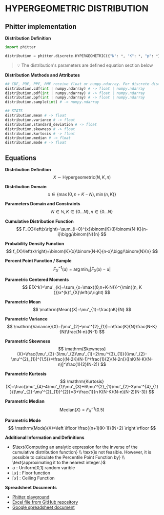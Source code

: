 # HYPERGEOMETRIC DISTRIBUTION

## Phitter implementation

**Distribution Definition**

```python
import phitter

distribution = phitter.discrete.HYPERGEOMETRIC({"N": *, "K": *, "p": *})
```

> 💡 The distribution's parameters are defined equation section below

**Distribution Methods and Attributes**

```python
## CDF, PDF, PPF, PMF receive float or numpy.ndarray. For discrete distributions PMF instead of PDF. Parameters notation are in description of ditribution
distribution.cdf(int | numpy.ndarray) # -> float | numpy.ndarray
distribution.pdf(int | numpy.ndarray) # -> float | numpy.ndarray
distribution.ppf(int | numpy.ndarray) # -> float | numpy.ndarray
distribution.sample(int) # -> numpy.ndarray

## STATS
distribution.mean # -> float
distribution.variance # -> float
distribution.standard_deviation # -> float
distribution.skewness # -> float
distribution.kurtosis # -> float
distribution.median # -> float
distribution.mode # -> float
```

## Equations

**Distribution Definition**
$$ X\sim\mathrm{Hypergeometric}\left(N,K,n\right) $$

**Distribution Domain**
$$ x\in\left\{\max{(0,n+K-N)}, \min{(n, K )}\right\} $$

**Parameters Domain and Constraints**
$$ N\in\mathbb{N}, K\in\left\{0\dots N\right\}, n\in\left\{0\dots N\right\} $$

**Cumulative Distribution Function**
$$ F_{X}\left(x\right)=\sum_{i=0}^{x}\binom{K}{i}\binom{N-K}{n-i}\bigg/\binom{N}{n} $$

**Probability Density Function**
$$ f_{X}\left(x\right)=\binom{K}{x}\binom{N-K}{n-x}\bigg/\binom{N}{n} $$

**Percent Point Function / Sample**
$$ F^{-1}_{X}\left(u\right)=\arg\min_{x}\left| F_{X}\left(x\right)-u \right| $$

**Parametric Centered Moments**
$$ E[X^k]=\mu'_{k}=\sum_{x=\max{(0,n+K-N)}}^{\min{(n, K )}}x^{k}f_{X}\left(x\right) $$

**Parametric Mean**
$$ \mathrm{Mean}(X)=\mu'_{1}=\frac{nK}{N} $$

**Parametric Variance**
$$ \mathrm{Variance}(X)=(\mu'_{2}-\mu'^{2}_{1})=n\frac{K}{N}\frac{N-K}{N}\frac{N-n}{N-1} $$

**Parametric Skewness**
$$ \mathrm{Skewness}(X)=\frac{\mu'_{3}-3\mu'_{2}\mu'_{1}+2\mu'^{3}_{1}}{(\mu'_{2}-\mu'^{2}_{1})^{1.5}}=\frac{(N-2K)(N-1)^\frac{1}{2}(N-2n)}{[nK(N-K)(N-n)]^\frac{1}{2}(N-2)} $$

**Parametric Kurtosis**
$$ \mathrm{Kurtosis}(X)=\frac{\mu'_{4}-4\mu'_{1}\mu'_{3}+6\mu'^{2}_{1}\mu'_{2}-3\mu'^{4}_{1}}{(\mu'_{2}-\mu'^{2}_{1})^{2}}=3+\frac{1}{n K(N-K)(N-n)(N-2)(N-3)} $$

**Parametric Median**
$$ \mathrm{Median}(X)=F^{-1}_{X}\left(0.5\right) $$

**Parametric Mode**
$$ \mathrm{Mode}(X)=\left \lfloor \frac{(n+1)(K+1)}{N+2} \right \rfloor $$

**Additional Information and Definitions**
- $\text{Computing an analytic expression for the inverse of the cumulative distribution function} \\ \text{is not feasible. However, it is possible to calculate the Percentile Point Function by} \\ \text{approximating it to the nearest integer.}$
- $u:\text{Uniform[0,1] random varible}$
- $\lfloor{x}\rfloor: \text{Floor function}$
- $\lceil{x}\rceil: \text{Ceiling Function}$

**Spreadsheet Documents**

-   [Phitter playground](https://phitter.io/distributions/discrete/hypergeometric)
-   [Excel file from GitHub repository](https://github.com/phitterio/phitter-files/blob/main/discrete/hypergeometric.xlsx)
-   [Google spreadsheet document](https://docs.google.com/spreadsheets/d/10xUqKVoFzUiukuYt6VFwlaetMDTdGulHQPEWl1rJiMA)
    